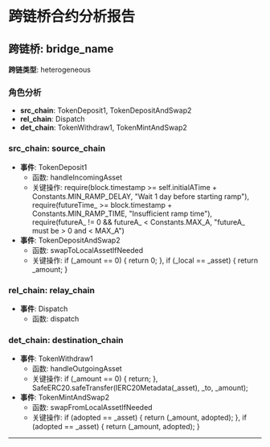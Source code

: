 # 跨链桥合约分析报告
## 跨链桥: bridge_name
**跨链类型**: heterogeneous
### 角色分析
- **src_chain**: TokenDeposit1, TokenDepositAndSwap2
- **rel_chain**: Dispatch
- **det_chain**: TokenWithdraw1, TokenMintAndSwap2
### src_chain: source_chain
- **事件**: TokenDeposit1
  - 函数: handleIncomingAsset
  - 关键操作: require(block.timestamp >= self.initialATime + Constants.MIN_RAMP_DELAY, "Wait 1 day before starting ramp"), require(futureTime_ >= block.timestamp + Constants.MIN_RAMP_TIME, "Insufficient ramp time"), require(futureA_ != 0 && futureA_ < Constants.MAX_A, "futureA_ must be > 0 and < MAX_A")
- **事件**: TokenDepositAndSwap2
  - 函数: swapToLocalAssetIfNeeded
  - 关键操作: if (_amount == 0) { return 0; }, if (_local == _asset) { return _amount; }
### rel_chain: relay_chain
- **事件**: Dispatch
  - 函数: dispatch
### det_chain: destination_chain
- **事件**: TokenWithdraw1
  - 函数: handleOutgoingAsset
  - 关键操作: if (_amount == 0) { return; }, SafeERC20.safeTransfer(IERC20Metadata(_asset), _to, _amount);
- **事件**: TokenMintAndSwap2
  - 函数: swapFromLocalAssetIfNeeded
  - 关键操作: if (adopted == _asset) { return (_amount, adopted); }, if (adopted == _asset) { return (_amount, adopted); }
---
